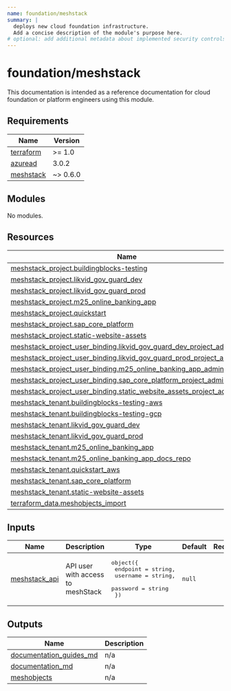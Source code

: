 ```yaml
---
name: foundation/meshstack
summary: |
  deploys new cloud foundation infrastructure.
  Add a concise description of the module's purpose here.
# optional: add additional metadata about implemented security controls
---
```


# foundation/meshstack

This documentation is intended as a reference documentation for cloud foundation or platform engineers using this module.

<!-- BEGIN_TF_DOCS -->
## Requirements

| Name | Version |
|------|---------|
| <a name="requirement_terraform"></a> [terraform](#requirement\_terraform) | >= 1.0 |
| <a name="requirement_azuread"></a> [azuread](#requirement\_azuread) | 3.0.2 |
| <a name="requirement_meshstack"></a> [meshstack](#requirement\_meshstack) | ~> 0.6.0 |

## Modules

No modules.

## Resources

| Name | Type |
|------|------|
| [meshstack_project.buildingblocks-testing](https://registry.terraform.io/providers/meshcloud/meshstack/latest/docs/resources/project) | resource |
| [meshstack_project.likvid_gov_guard_dev](https://registry.terraform.io/providers/meshcloud/meshstack/latest/docs/resources/project) | resource |
| [meshstack_project.likvid_gov_guard_prod](https://registry.terraform.io/providers/meshcloud/meshstack/latest/docs/resources/project) | resource |
| [meshstack_project.m25_online_banking_app](https://registry.terraform.io/providers/meshcloud/meshstack/latest/docs/resources/project) | resource |
| [meshstack_project.quickstart](https://registry.terraform.io/providers/meshcloud/meshstack/latest/docs/resources/project) | resource |
| [meshstack_project.sap_core_platform](https://registry.terraform.io/providers/meshcloud/meshstack/latest/docs/resources/project) | resource |
| [meshstack_project.static-website-assets](https://registry.terraform.io/providers/meshcloud/meshstack/latest/docs/resources/project) | resource |
| [meshstack_project_user_binding.likvid_gov_guard_dev_project_admins](https://registry.terraform.io/providers/meshcloud/meshstack/latest/docs/resources/project_user_binding) | resource |
| [meshstack_project_user_binding.likvid_gov_guard_prod_project_admins](https://registry.terraform.io/providers/meshcloud/meshstack/latest/docs/resources/project_user_binding) | resource |
| [meshstack_project_user_binding.m25_online_banking_app_admins](https://registry.terraform.io/providers/meshcloud/meshstack/latest/docs/resources/project_user_binding) | resource |
| [meshstack_project_user_binding.sap_core_platform_project_admins](https://registry.terraform.io/providers/meshcloud/meshstack/latest/docs/resources/project_user_binding) | resource |
| [meshstack_project_user_binding.static_website_assets_project_admins](https://registry.terraform.io/providers/meshcloud/meshstack/latest/docs/resources/project_user_binding) | resource |
| [meshstack_tenant.buildingblocks-testing-aws](https://registry.terraform.io/providers/meshcloud/meshstack/latest/docs/resources/tenant) | resource |
| [meshstack_tenant.buildingblocks-testing-gcp](https://registry.terraform.io/providers/meshcloud/meshstack/latest/docs/resources/tenant) | resource |
| [meshstack_tenant.likvid_gov_guard_dev](https://registry.terraform.io/providers/meshcloud/meshstack/latest/docs/resources/tenant) | resource |
| [meshstack_tenant.likvid_gov_guard_prod](https://registry.terraform.io/providers/meshcloud/meshstack/latest/docs/resources/tenant) | resource |
| [meshstack_tenant.m25_online_banking_app](https://registry.terraform.io/providers/meshcloud/meshstack/latest/docs/resources/tenant) | resource |
| [meshstack_tenant.m25_online_banking_app_docs_repo](https://registry.terraform.io/providers/meshcloud/meshstack/latest/docs/resources/tenant) | resource |
| [meshstack_tenant.quickstart_aws](https://registry.terraform.io/providers/meshcloud/meshstack/latest/docs/resources/tenant) | resource |
| [meshstack_tenant.sap_core_platform](https://registry.terraform.io/providers/meshcloud/meshstack/latest/docs/resources/tenant) | resource |
| [meshstack_tenant.static-website-assets](https://registry.terraform.io/providers/meshcloud/meshstack/latest/docs/resources/tenant) | resource |
| [terraform_data.meshobjects_import](https://registry.terraform.io/providers/hashicorp/terraform/latest/docs/resources/data) | resource |

## Inputs

| Name | Description | Type | Default | Required |
|------|-------------|------|---------|:--------:|
| <a name="input_meshstack_api"></a> [meshstack\_api](#input\_meshstack\_api) | API user with access to meshStack | <pre>object({<br>    endpoint = string,<br>    username = string,<br>    password = string<br>  })</pre> | `null` | no |

## Outputs

| Name | Description |
|------|-------------|
| <a name="output_documentation_guides_md"></a> [documentation\_guides\_md](#output\_documentation\_guides\_md) | n/a |
| <a name="output_documentation_md"></a> [documentation\_md](#output\_documentation\_md) | n/a |
| <a name="output_meshobjects"></a> [meshobjects](#output\_meshobjects) | n/a |
<!-- END_TF_DOCS -->
